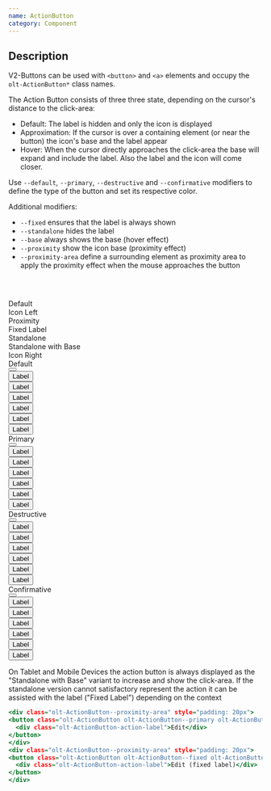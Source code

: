 ```yaml
---
name: ActionButton
category: Component
---
```



## Description

V2-Buttons can be used with `<button>` and `<a>` elements and occupy the `olt-ActionButton*` class names.

The Action Button consists of three three state, depending on the cursor's distance to the click-area:

- Default: The label is hidden and only the icon is displayed
- Approximation: If the cursor is over a containing element (or near the button) the icon's base and the label appear
- Hover: When the cursor directly approaches the click-area the base will expand and include the label. Also the label and the icon will come closer.

Use `--default`, `--primary`, `--destructive` and `--confirmative` modifiers to define the type of the button and set its respective color.

Additional modifiers:
- `--fixed` ensures that the label is always shown
- `--standalone` hides the label
- `--base` always shows the base (hover effect)
- `--proximity` show the icon base (proximity effect)
- `--proximity-area` define a surrounding element as proximity area to apply the proximity effect when the mouse approaches the button

<div class="olt-Grid olt-u-marginTop4 olt-u-marginBottom6">
  <div class="olt-Grid-item olt-Grid-item--3">
    <div class="demo-spacer--small" style="height: 45px;"></div>
    <div>
      <div class="demo-label">
        Default
      </div>
      <div class="demo-label">
        Icon Left
      </div>
      <div class="demo-label">
        Proximity
      </div>
      <div class="demo-label">
        Fixed Label
      </div>
      <div class="demo-label">
        Standalone
      </div>
      <div class="demo-label">
        Standalone with Base
      </div>
      <div class="demo-label">
        Icon Right
      </div>
    </div>
  </div>
  <div class="olt-Grid-item olt-Grid-item--9">
    <div class="olt-Grid">
      <div class="olt-Grid-item olt-Grid-item--3">
        <div class="demo-title">Default</div>
        <div class="olt-Card">
          <div class="olt-Card-content">
            <div class="demo-content">
              <button
                class="olt-ActionButton olt-ActionButton-icon-left olt-Icon-action-edit">
                </button>
            </div>
            <div class="demo-content">
              <button
                class="olt-ActionButton olt-ActionButton-icon-left olt-Icon-action-edit">
                  <div class="olt-ActionButton-action-label">
                    Label
                  </div>
                </button>
            </div>
            <div class="demo-content">
              <button
                class="olt-ActionButton olt-ActionButton-icon-left olt-Icon-action-edit olt-ActionButton--proximity">
                  <div class="olt-ActionButton-action-label">
                    Label
                  </div>
                </button>
            </div>
            <div class="demo-content">
              <button
                class="olt-ActionButton olt-ActionButton-icon-left olt-Icon-action-edit olt-ActionButton--fixed">
                  <div class="olt-ActionButton-action-label">
                    Label
                  </div>
                </button>
            </div>
            <div class="demo-content">
              <button
                class="olt-ActionButton olt-ActionButton-icon-left olt-Icon-action-edit olt-ActionButton--standalone">
                  <div class="olt-ActionButton-action-label">
                    Label
                  </div>
                </button>
            </div>
            <div class="demo-content">
              <button
                class="olt-ActionButton olt-ActionButton-icon-left olt-Icon-action-edit olt-ActionButton--standalone olt-ActionButton--base">
                  <div class="olt-ActionButton-action-label">
                    Label
                  </div>
                </button>
            </div>
            <div class="demo-content">
              <button
                class="olt-ActionButton olt-ActionButton-icon-right olt-Icon-action-edit">
                  <div class="olt-ActionButton-action-label">
                    Label
                  </div>
                </button>
            </div>
          </div>
        </div>
      </div>
      <div class="olt-Grid-item olt-Grid-item--3">
        <div class="demo-title">Primary</div>
        <div class="olt-Card">
          <div class="olt-Card-content">
            <div class="demo-content">
              <button
                class="olt-ActionButton olt-ActionButton--primary olt-ActionButton-icon-left olt-Icon-action-add-circle">
                </button>
            </div>
            <div class="demo-content">
              <button
                class="olt-ActionButton olt-ActionButton--primary olt-ActionButton-icon-left olt-Icon-action-add-circle">
                  <div class="olt-ActionButton-action-label">
                    Label
                  </div>
                </button>
            </div>
            <div class="demo-content">
              <button
                class="olt-ActionButton olt-ActionButton--primary olt-ActionButton-icon-left olt-Icon-action-add-circle olt-ActionButton--proximity">
                  <div class="olt-ActionButton-action-label">
                    Label
                  </div>
                </button>
            </div>
            <div class="demo-content">
              <button
                class="olt-ActionButton olt-ActionButton--primary olt-ActionButton-icon-left olt-Icon-action-add-circle olt-ActionButton--fixed">
                  <div class="olt-ActionButton-action-label">
                    Label
                  </div>
                </button>
            </div>
            <div class="demo-content">
              <button
                class="olt-ActionButton olt-ActionButton--primary olt-ActionButton-icon-left olt-Icon-action-add-circle olt-ActionButton--standalone">
                  <div class="olt-ActionButton-action-label">
                    Label
                  </div>
                </button>
            </div>
            <div class="demo-content">
              <button
                class="olt-ActionButton olt-ActionButton--primary olt-ActionButton-icon-left olt-Icon-action-add-circle olt-ActionButton--standalone olt-ActionButton--base">
                  <div class="olt-ActionButton-action-label">
                    Label
                  </div>
                </button>
            </div>
            <div class="demo-content">
              <button
                class="olt-ActionButton olt-ActionButton--primary olt-ActionButton-icon-right olt-Icon-action-add-circle">
                <div class="olt-ActionButton-action-label">
                  Label
                </div>
              </button>
            </div>
          </div>
        </div>
      </div>
      <div class="olt-Grid-item olt-Grid-item--3">
        <div class="demo-title">Destructive</div>
        <div class="olt-Card">
          <div class="olt-Card-content">
            <div class="demo-content">
              <button
                class="olt-ActionButton olt-ActionButton--destructive olt-ActionButton-icon-left olt-Icon-action-remove-circle">
                </button>
            </div>
            <div class="demo-content">
              <button
                class="olt-ActionButton olt-ActionButton--destructive olt-ActionButton-icon-left olt-Icon-action-remove-circle">
                  <div class="olt-ActionButton-action-label">
                    Label
                  </div>
                </button>
            </div>
            <div class="demo-content">
              <button
                class="olt-ActionButton olt-ActionButton--destructive olt-ActionButton-icon-left olt-Icon-action-remove-circle olt-ActionButton--proximity">
                  <div class="olt-ActionButton-action-label">
                    Label
                  </div>
                </button>
            </div>
            <div class="demo-content">
              <button
                class="olt-ActionButton olt-ActionButton--destructive olt-ActionButton-icon-left olt-Icon-action-remove-circle olt-ActionButton--fixed">
                  <div class="olt-ActionButton-action-label">
                    Label
                  </div>
                </button>
            </div>
            <div class="demo-content">
              <button
                class="olt-ActionButton olt-ActionButton--destructive olt-ActionButton-icon-left olt-Icon-action-remove-circle olt-ActionButton--standalone">
                  <div class="olt-ActionButton-action-label">
                    Label
                  </div>
                </button>
            </div>
            <div class="demo-content">
              <button
                class="olt-ActionButton olt-ActionButton--destructive olt-ActionButton-icon-left olt-Icon-action-remove-circle olt-ActionButton--standalone olt-ActionButton--base">
                  <div class="olt-ActionButton-action-label">
                    Label
                  </div>
                </button>
            </div>
            <div class="demo-content">
              <button
                class="olt-ActionButton olt-ActionButton--destructive olt-ActionButton-icon-right olt-Icon-action-add-circle">
                <div class="olt-ActionButton-action-label">
                  Label
                </div>
              </button>
            </div>
          </div>
        </div>
      </div>
      <div class="olt-Grid-item olt-Grid-item--3">
        <div class="demo-title">Confirmative</div>
        <div class="olt-Card">
          <div class="olt-Card-content">
            <div class="demo-content">
              <button
                class="olt-ActionButton olt-ActionButton--confirmative olt-ActionButton-icon-left olt-Icon-action-refresh">
                </button>
            </div>
            <div class="demo-content">
              <button
                class="olt-ActionButton olt-ActionButton--confirmative olt-ActionButton-icon-left olt-Icon-action-refresh">
                  <div class="olt-ActionButton-action-label">
                    Label
                  </div>
                </button>
            </div>
            <div class="demo-content">
              <button
                class="olt-ActionButton olt-ActionButton--confirmative olt-ActionButton-icon-left olt-Icon-action-refresh olt-ActionButton--proximity">
                  <div class="olt-ActionButton-action-label">
                    Label
                  </div>
                </button>
            </div>
            <div class="demo-content">
              <button
                class="olt-ActionButton olt-ActionButton--confirmative olt-ActionButton-icon-left olt-Icon-action-refresh olt-ActionButton--fixed">
                  <div class="olt-ActionButton-action-label">
                    Label
                  </div>
                </button>
            </div>
            <div class="demo-content">
              <button
                class="olt-ActionButton olt-ActionButton--confirmative olt-ActionButton-icon-left olt-Icon-action-refresh olt-ActionButton--standalone">
                  <div class="olt-ActionButton-action-label">
                    Label
                  </div>
                </button>
            </div>
            <div class="demo-content">
              <button
                class="olt-ActionButton olt-ActionButton--confirmative olt-ActionButton-icon-left olt-Icon-action-refresh olt-ActionButton--standalone olt-ActionButton--base">
                  <div class="olt-ActionButton-action-label">
                    Label
                  </div>
                </button>
            </div>
            <div class="demo-content">
              <button
                class="olt-ActionButton olt-ActionButton--confirmative olt-ActionButton-icon-right olt-Icon-action-refresh">
                <div class="olt-ActionButton-action-label">
                  Label
                </div>
              </button>
            </div>
          </div>
        </div>
      </div>
    </div>
  </div>
</div>


On Tablet and Mobile Devices the action button is always displayed as the "Standalone with Base" variant to increase and show the click-area. If the standalone version cannot satisfactory represent the action it can be assisted with the label ("Fixed Label") depending on the context

```example.html
<div class="olt-ActionButton--proximity-area" style="padding: 20px">
<button class="olt-ActionButton olt-ActionButton--primary olt-ActionButton-icon-left olt-Icon-action-edit">
  <div class="olt-ActionButton-action-label">Edit</div>
</button>
</div>
<div class="olt-ActionButton--proximity-area" style="padding: 20px">
<button class="olt-ActionButton olt-ActionButton--fixed olt-ActionButton--primary olt-ActionButton-icon-left olt-Icon-action-edit">
  <div class="olt-ActionButton-action-label">Edit (fixed label)</div>
</button>
</div>
```